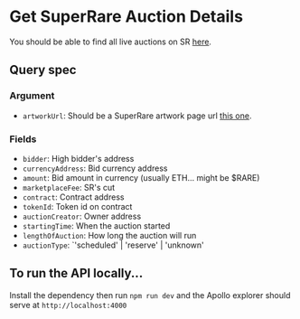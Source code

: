 # Get SuperRare Auction Details

You should be able to find all live auctions on SR [here](https://superrare.com/explore?artwork-options=%257B%2522liveAuction%2522%3Atrue%257D).

## Query spec

### Argument

 - `artworkUrl`: Should be a SuperRare artwork page url [this one](https://superrare.com/0xca53bb6cdfcd5bf437bf4ac6d17c3b0e67d8a83e/corroded-abbey:-sailor's-offering-11).

### Fields

 - `bidder`: High bidder's address
 - `currencyAddress`: Bid currency address
 - `amount`: Bid amount in currency (usually ETH... might be $RARE)
 - `marketplaceFee`: SR's cut
 - `contract`: Contract address
 - `tokenId`: Token id on contract
 - `auctionCreator`: Owner address
 - `startingTime`: When the auction started
 - `lengthOfAuction`: How long the auction will run
 - `auctionType`: `'scheduled' | 'reserve' | 'unknown'

## To run the API locally...

Install the dependency then run `npm run dev` and the Apollo explorer should serve at `http://localhost:4000`
